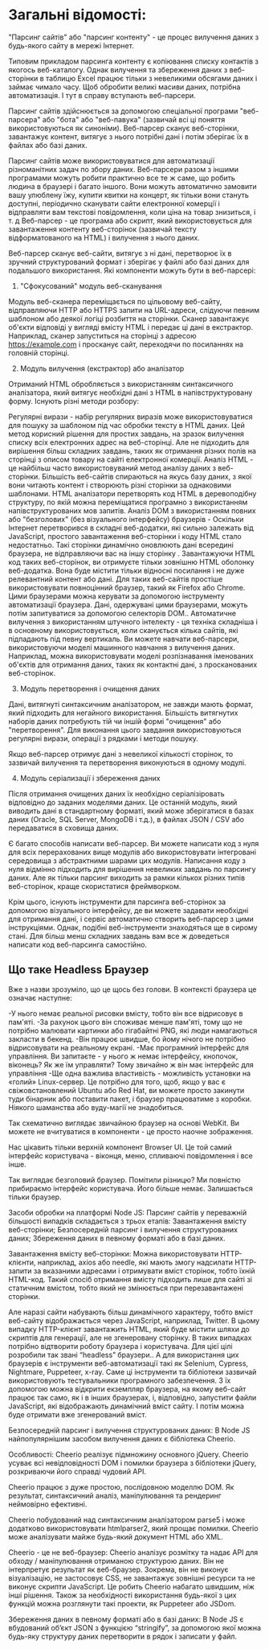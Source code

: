 # Загальні відомості:
"Парсинг сайтів" або "парсинг контенту" - це процес вилучення даних з будь-якого сайту в мережі Інтернет.

Типовим прикладом парсинга контенту є копіювання списку контактів з якогось веб-каталогу. Однак вилучення та збереження даних з веб-сторінки в таблицю Excel працює тільки з невеликими обсягами даних і займає чимало часу. Щоб обробити великі масиви даних, потрібна автоматизація. І тут в справу вступають веб-парсери.

Парсинг сайтів здійснюється за допомогою спеціальної програми "веб-парсера" або "бота" або "веб-павука" (зазвичай всі ці поняття використовуються як синоніми). Веб-парсер сканує веб-сторінки, завантажує контент, витягує з нього потрібні дані і потім зберігає їх в файлах або базі даних.

Парсинг сайтів може використовуватися для автоматизації різноманітних задач по збору даних. Веб-парсери разом з іншими програмами можуть робити практично все те ж саме, що робить людина в браузері і багато іншого. Вони можуть автоматично замовити вашу улюблену їжу, купити квитки на концерт, як тільки вони стануть доступні, періодично сканувати сайти електронної комерції і відправляти вам текстові повідомлення, коли ціна на товар знизиться, і т. д
Веб-парсер - це програма або скрипт, який використовується для завантаження контенту веб-сторінок (зазвичай тексту відформатованого на HTML) і вилучення з нього даних.

Веб-парсер сканує веб-сайти, витягує з ні дані, перетворює їх в зручний структурований формат і зберігає у файлі або базі даних для подальшого використання.
Які компоненти можуть бути в веб-парсері:

1. "Сфокусований" модуль веб-сканування

Модуль веб-сканера переміщається по цільовому веб-сайту, відправляючи HTTP або HTTPS запити на URL-адреси, слідуючи певним шаблоном або деякої логіці розбиття на сторінки. Сканер завантажує об'єкти відповіді у вигляді вмісту HTML і передає ці дані в екстрактор. Наприклад, сканер запуститься на сторінці з адресою https://example.com і просканує сайт, переходячи по посиланнях на головній сторінці.

2. Модуль вилучення (екстрактор) або аналізатор

Отриманий HTML обробляється з використанням синтаксичного аналізатора, який витягує необхідні дані з HTML в напівструктуровану форму. Існують різні методи розбору:

Регулярні вирази - набір регулярних виразів може використовуватися для пошуку за шаблоном під час обробки тексту в HTML даних. Цей метод корисний рішення для простих завдань, на зразок вилучення списку всіх електронних адрес на веб-сторінці. Але не підходить для вирішення більш складних завдань, таких як отримання різних полів на сторінці з описом товару на сайті електронної комерції. 
Аналіз HTML - це найбільш часто використовуваний метод аналізу даних з веб-сторінки. Більшість веб-сайтів спираються на якусь базу даних, з якої вони читають контент і створюють різні сторінки за однаковими шаблонами. HTML аналізатори перетворять код HTML в деревоподібну структуру, по якій можна переміщатися програмно з використанням напівструктурованих мов запитів.
Аналіз DOM з використанням повних або "безголових" (без візуального інтерфейсу) браузерів - Оскільки Інтернет перетворився в складні веб-додатки, які сильно залежать від JavaScript, простого завантаження веб-сторінки і коду HTML стало недостатньо. Такі сторінки динамічно оновлюють дані всередині браузера, не відправляючи вас на іншу сторінку . Завантажуючи HTML код таких веб-сторінок, ви отримуєте тільки зовнішню HTML оболонку веб-додатка. Вона буде містити тільки відносні посилання і не дуже релевантний контент або дані. Для таких веб-сайтів простіше використовувати повноцінний браузер, такий як Firefox або Chrome. Цими браузерами можна керувати за допомогою інструменту автоматизації браузера.
Дані, одержувані цими браузерами, можуть потім запитуватися за допомогою селекторів DOM..
Автоматичне вилучення з використанням штучного інтелекту - ця техніка складніша і в основному використовується, коли сканується кілька сайтів, які підпадають під певну вертикаль. Ви можете навчати веб-парсери, використовуючи моделі машинного навчання з вилучення даних. Наприклад, можна використовувати моделі розпізнавання іменованих об'єктів для отримання даних, таких як контактні дані, з просканованих веб-сторінок.

3. Модуль перетворення і очищення даних

Дані, витягнуті синтаксичним аналізатором, не завжди мають формат, який підходить для негайного використання. Більшість витягнутих наборів даних потребують тій чи іншій формі "очищення" або "перетворення". Для виконання цього завдання використовуються регулярні вирази, операції з рядками і методи пошуку.

Якщо веб-парсер отримує дані з невеликої кількості сторінок, то зазвичай вилучення та перетворення виконуються в одному модулі.

4. Модуль серіализації і збереження даних

Після отримання очищених даних їх необхідно серіалізіровать відповідно до заданих моделями даних. Це останній модуль, який виводить дані в стандартному форматі, який може зберігатися в базах даних (Oracle, SQL Server, MongoDB і т.д.), в файлах JSON / CSV або передаватися в сховища даних.

Є багато способів написати веб-парсер. Ви можете написати код з нуля для всіх перерахованих вище модулів або використовувати інтегровані середовища з абстрактними шарами цих модулів. Написання коду з нуля відмінно підходить для вирішення невеликих завдань по парсингу даних. Але як тільки парсинг виходить за рамки кількох різних типів веб-сторінок, краще скористатися фреймворком.

Крім цього, існують інструменти для парсинга веб-сторінок за допомогою візуального інтерфейсу, де ви можете задавати необхідні для отримання дані, і сервіс автоматично створить веб-парсер з цими інструкціями. Однак, подібні веб-інструменти знаходяться ще в сирому стані. Для більш менш складних завдань вам все ж доведеться написати код веб-парсинга самостійно.

## Що таке Headless Браузер

Вже з назви зрозуміло, що це щось без голови. В контексті браузера це означає наступне:

-У нього немає реальної рисовки вмісту, тобто він все відрисовує в пам'яті.
-За рахунок цього він споживає менше пам'яті, тому що не потрібно малювати картинки або гігабайтні PNG, які люди намагаються закласти в бекенд.
-Він працює швидше, бо йому нічого не потрібно відрисовувати на реальному екрані.
-Має програмний інтерфейс для управління. Ви запитаєте - у нього ж немає інтерфейсу, кнопочок, віконець? Як же їм управляти? Тому звичайно ж він має інтерфейс для управління
-Ще одна важлива властивість - можливість установки на «голий» Linux-сервер. Це потрібно для того, щоб, якщо у вас є свіжовстановлений Ubuntu або Red Hat, ви можете просто закинути туди бінарник або поставити пакет, і браузер працюватиме з коробки. Ніякого шаманства або вуду-магії не знадобиться.

Так схематично виглядає звичайною браузер на основі WebKit. Ви можете не вчитуватися в компоненти - це просто наочне зображення.

Нас цікавить тільки верхній компонент Browser UI. Це той самий інтерфейс користувача - віконця, меню, спливаючі повідомлення і все інше.

Так виглядає безголовий браузер. Помітили різницю? Ми повністю прибираємо інтерфейс користувача. Його більше немає. Залишається тільки браузер.



Засоби обробки на платформі Node JS:
Парсинг сайтів у переважній більшості випадків складається з трьох етапів:
Завантаження вмісту веб-сторінки;
Безпосередній парсинг і вилучення структурованих даних;
Збереження  даних в певному форматі або в базі даних.

Завантаження вмісту веб-сторінки:
Можна використовувати HTTP-клієнти, наприклад, axios або needle, які мають змогу надсилати HTTP-запити за вказаними адресами і отримувати вміст сторінок, тобто їхній HTML-код. Такий спосіб отримання вмісту підходить лише для сайті зі статичним вмістом, тобто який не змінюється при перезавантажені сторінки.

Але наразі сайти набувають більш динамічного характеру, тобто вміст веб-сайту відображається через JavaScript, наприклад, Twitter. В цьому випадку HTTP-клієнт завантажить HTML, який буде містити шляхи до скриптів для генерації, але не згенеровану сторінку. В таких випадках потрібно відтворити роботу браузера і користувача. Для цієї цілі розробили так звані “headless” браузери..
А для використання цих браузерів є інструменти веб-автоматизації такі як Selenium, Cypress, Nightmare, Puppeteer, x-ray.
Саме ці інструменти та бібліотеки зазвичай використовують тестувальники програмного забезпечення. З їх допомогою можна відкрити екземпляр браузера, на якому веб-сайт працює так само, як і в інших браузерах, і, відповідно, запустити файли JavaScript, які відображають динамічний вміст сайту. І потім можна буде отримати вже згенерований вміст.

Безпосередній парсинг і вилучення структурованих даних:
В Node JS найпопулярнішим засобом вилучення даних є бібліотека Cheerio.

Особливості:
Cheerio реалізує підмножину основного jQuery. Cheerio усуває всі невідповідності DOM і помилки браузера з бібліотеки jQuery, розкриваючи його справді чудовий API.

Cheerio працює з дуже простою, послідовною моделлю DOM. Як результат, синтаксичний аналіз, маніпулювання та рендеринг неймовірно ефективні.

Cheerio побудований над синтаксичним аналізатором parse5 і може додатково використовувати htmlparser2, який прощає помилки. Cheerio може аналізувати майже будь-який документ HTML або XML.

Cheerio - це не веб-браузер:
Cheerio аналізує розмітку та надає API для обходу / маніпулювання отриманою структурою даних. Він не інтерпретує результат як веб-браузер. Зокрема, він не виконує візуалізацію, не застосовує CSS, не завантажує зовнішні ресурси та не виконує скрипти JavaScript. Це робить Cheerio набагато швидшим, ніж інші рішення. 
Також за необхідності використання будь-якої з цих функцій можна розглянути такі проекти, як Puppeteer або JSDom.

Збереження  даних в певному форматі або в базі даних:
В Node JS є вбудований об’єкт JSON з функцією “stringify”, за допомогою якої можна будь-яку структуру даних перетворити в рядок і записати у файл.
